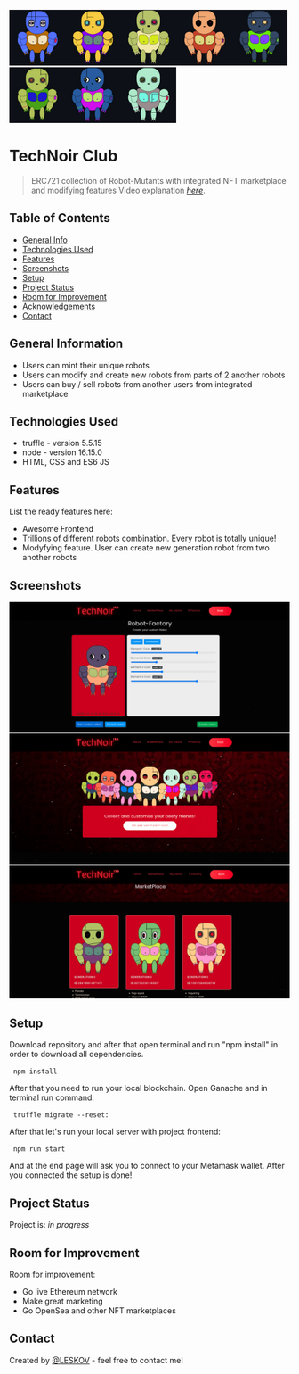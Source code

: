 <img src="/helpers/READMEpng/2.png" alt="2" width="100" height="100" /><img src="/helpers/READMEpng/4.png" alt="4" width="100" height="100" /><img src="/helpers/READMEpng/1.png" alt="1" width="100" height="100" /><img src="/helpers/READMEpng/3.png" alt="3" width="100" height="100" /><img src="/helpers/READMEpng/5.png" alt="5" width="100" height="100" /><img src="/helpers/READMEpng/6.png" alt="6" width="100" height="100" /><img src="/helpers/READMEpng/7.png" alt="7" width="100" height="100" /><img src="/helpers/READMEpng/9.png" alt="9" width="100" height="100" />

# TechNoir Club
> ERC721 collection of Robot-Mutants with integrated  NFT marketplace and modifying features
> Video explanation [_here_](https://drive.google.com/file/d/1JPvMUQxbuEBp40pdK7pxdyd1Wr5WGBuu/view?usp=sharing). 

## Table of Contents
* [General Info](#general-information)
* [Technologies Used](#technologies-used)
* [Features](#features)
* [Screenshots](#screenshots)
* [Setup](#setup)
* [Project Status](#project-status)
* [Room for Improvement](#room-for-improvement)
* [Acknowledgements](#acknowledgements)
* [Contact](#contact)


## General Information
- Users can mint their unique robots 
- Users can modify and create new robots from parts of 2 another robots 
- Users can buy / sell robots from another users from integrated marketplace


## Technologies Used
- truffle - version 5.5.15
- node - version 16.15.0
- HTML, CSS and ES6 JS


## Features
List the ready features here:
- Awesome Frontend
- Trillions of different robots combination. Every robot is totally unique!
- Modyfying feature. User can create new generation robot from two another robots


## Screenshots
![Example screenshot](./helpers/READMEpng/Screenshot.png)
![Example screenshot](./helpers/READMEpng/Screenshot1.png)
![Example screenshot](./helpers/READMEpng/Screenshot3.png)


## Setup
Download repository and after that open terminal and run "npm install" in order to download all dependencies.
```
 npm install
```
After that you need to run your local blockchain. Open Ganache and in terminal run command:
```
 truffle migrate --reset:
```
After that let's run your local server with project frontend:
```
 npm run start
```
And at the end page will ask you to connect to your Metamask wallet. After you connected the setup is done!


## Project Status
Project is: _in progress_ 

## Room for Improvement

Room for improvement:
- Go live Ethereum network
- Make great marketing
- Go OpenSea and other NFT marketplaces


## Contact
Created by [@LESKOV](https://www.linkedin.com/in/ivan-lieskov-4b5664189/) - feel free to contact me!
